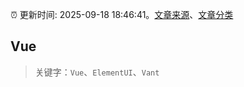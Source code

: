 :alarm_clock: 更新时间: 2025-09-18 18:46:41。[文章来源](/README.md)、[文章分类](/TAGS.md)

## Vue


> 关键字：`Vue`、`ElementUI`、`Vant`



